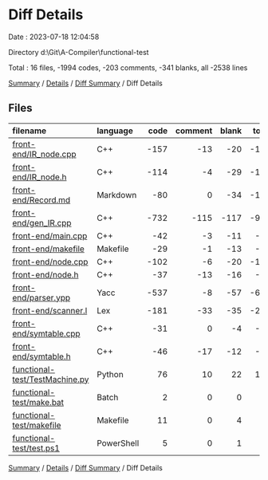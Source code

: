 # Diff Details

Date : 2023-07-18 12:04:58

Directory d:\\Git\\A-Compiler\\functional-test

Total : 16 files,  -1994 codes, -203 comments, -341 blanks, all -2538 lines

[Summary](results.md) / [Details](details.md) / [Diff Summary](diff.md) / Diff Details

## Files
| filename | language | code | comment | blank | total |
| :--- | :--- | ---: | ---: | ---: | ---: |
| [front-end/IR_node.cpp](/front-end/IR_node.cpp) | C++ | -157 | -13 | -20 | -190 |
| [front-end/IR_node.h](/front-end/IR_node.h) | C++ | -114 | -4 | -29 | -147 |
| [front-end/Record.md](/front-end/Record.md) | Markdown | -80 | 0 | -34 | -114 |
| [front-end/gen_IR.cpp](/front-end/gen_IR.cpp) | C++ | -732 | -115 | -117 | -964 |
| [front-end/main.cpp](/front-end/main.cpp) | C++ | -42 | -3 | -11 | -56 |
| [front-end/makefile](/front-end/makefile) | Makefile | -29 | -1 | -13 | -43 |
| [front-end/node.cpp](/front-end/node.cpp) | C++ | -102 | -6 | -20 | -128 |
| [front-end/node.h](/front-end/node.h) | C++ | -37 | -13 | -16 | -66 |
| [front-end/parser.ypp](/front-end/parser.ypp) | Yacc | -537 | -8 | -57 | -602 |
| [front-end/scanner.l](/front-end/scanner.l) | Lex | -181 | -33 | -35 | -249 |
| [front-end/symtable.cpp](/front-end/symtable.cpp) | C++ | -31 | 0 | -4 | -35 |
| [front-end/symtable.h](/front-end/symtable.h) | C++ | -46 | -17 | -12 | -75 |
| [functional-test/TestMachine.py](/functional-test/TestMachine.py) | Python | 76 | 10 | 22 | 108 |
| [functional-test/make.bat](/functional-test/make.bat) | Batch | 2 | 0 | 0 | 2 |
| [functional-test/makefile](/functional-test/makefile) | Makefile | 11 | 0 | 4 | 15 |
| [functional-test/test.ps1](/functional-test/test.ps1) | PowerShell | 5 | 0 | 1 | 6 |

[Summary](results.md) / [Details](details.md) / [Diff Summary](diff.md) / Diff Details